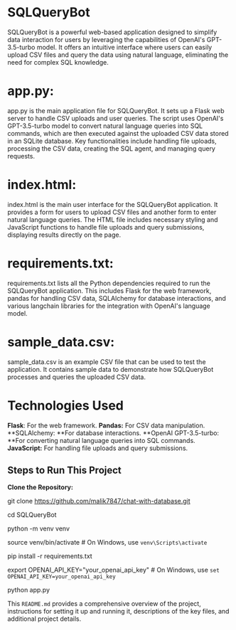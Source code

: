 # SQLQueryBot
SQLQueryBot is a powerful web-based application designed to simplify data interaction for users by leveraging the capabilities of OpenAI's GPT-3.5-turbo model. It offers an intuitive interface where users can easily upload CSV files and query the data using natural language, eliminating the need for complex SQL knowledge. 
# app.py:
app.py is the main application file for SQLQueryBot. It sets up a Flask web server to handle CSV uploads and user queries. The script uses OpenAI's GPT-3.5-turbo model to convert natural language queries into SQL commands, which are then executed against the uploaded CSV data stored in an SQLite database. Key functionalities include handling file uploads, processing the CSV data, creating the SQL agent, and managing query requests.
# index.html:
index.html is the main user interface for the SQLQueryBot application. It provides a form for users to upload CSV files and another form to enter natural language queries. The HTML file includes necessary styling and JavaScript functions to handle file uploads and query submissions, displaying results directly on the page.
# requirements.txt:
requirements.txt lists all the Python dependencies required to run the SQLQueryBot application. This includes Flask for the web framework, pandas for handling CSV data, SQLAlchemy for database interactions, and various langchain libraries for the integration with OpenAI's language model.
# sample_data.csv:
sample_data.csv is an example CSV file that can be used to test the application. It contains sample data to demonstrate how SQLQueryBot processes and queries the uploaded CSV data.
# Technologies Used
**Flask**: For the web framework.
**Pandas:** For CSV data manipulation.
**SQLAlchemy: **For database interactions.
**OpenAI GPT-3.5-turbo: **For converting natural language queries into SQL commands.
**JavaScript:** For handling file uploads and query submissions.

## Steps to Run This Project

**Clone the Repository:**
   
   git clone https://github.com/malik7847/chat-with-database.git

   cd SQLQueryBot

   python -m venv venv

   source venv/bin/activate  # On Windows, use `venv\Scripts\activate`

   pip install -r requirements.txt

   export OPENAI_API_KEY="your_openai_api_key"  # On Windows, use `set OPENAI_API_KEY=your_openai_api_key`

   python app.py





This `README.md` provides a comprehensive overview of the project, instructions for setting it up and running it, descriptions of the key files, and additional project details.
